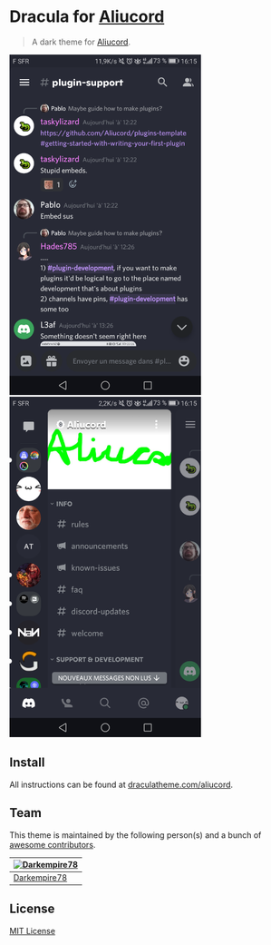 # Dracula for [Aliucord](https://github.com/Aliucord/Aliucord)

> A dark theme for [Aliucord](https://github.com/Aliucord/Aliucord).

<img src="https://github.com/Darkempire78/Aliucord-Dracula-Theme/blob/main/Picture1.png" alt="screenshot" height="600px"> <img src="https://github.com/Darkempire78/Aliucord-Dracula-Theme/blob/main/Picture2.png" alt="screenshot" height="600px">

## Install

All instructions can be found at [draculatheme.com/aliucord](https://draculatheme.com/aliucord).

## Team

This theme is maintained by the following person(s) and a bunch of [awesome contributors](https://github.com/dracula/aliucord/graphs/contributors).

[![Darkempire78](https://github.com/Darkempire78.png?size=100)](https://github.com/Darkempire78) |
--- |
[Darkempire78](https://github.com/Darkempire78) |

## License

[MIT License](./LICENSE)
